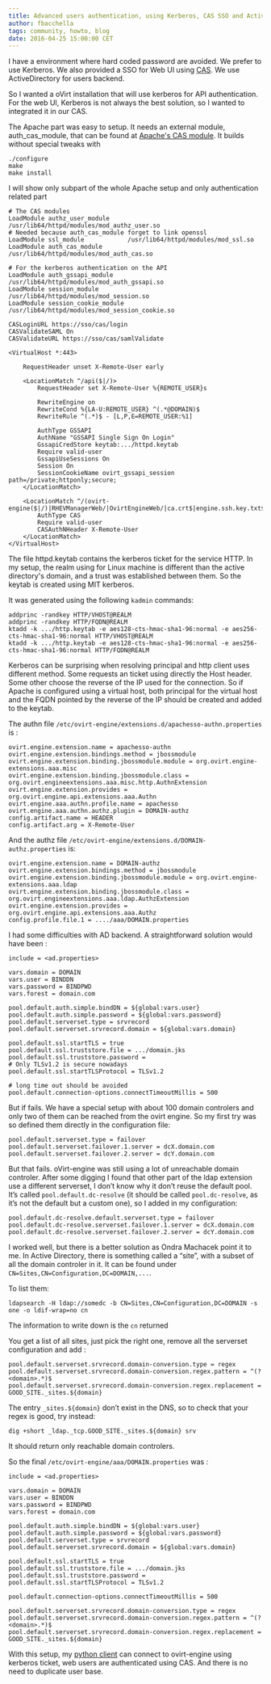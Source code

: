 ```yaml
---
title: Advanced users authentication, using Kerberos, CAS SSO and Active Directory
author: fbacchella
tags: community, howto, blog
date: 2016-04-25 15:00:00 CET
---
```

    
I have a environment where hard coded password are avoided. We prefer to use Kerberos. We also provided a SSO for Web UI using [CAS](http://jasig.github.io/cas/4.2.x/index.html). We use ActiveDirectory for users backend.

So I wanted a oVirt installation that will use kerberos for API authentication. For the web UI, Kerberos is not always the best solution, so I wanted to integrated it in our CAS.

The Apache part was easy to setup. It needs an external module, auth\_cas\_module, that can be found at [Apache's CAS module](https://wiki.jasig.org/display/CASC/mod_auth_cas). It builds without special tweaks with

    ./configure
    make
    make install

I will show only subpart of the whole Apache setup and only authentication related part

    # The CAS modules
    LoadModule authz_user_module      /usr/lib64/httpd/modules/mod_authz_user.so
    # Needed because auth_cas_module forget to link openssl
    LoadModule ssl_module            /usr/lib64/httpd/modules/mod_ssl.so
    LoadModule auth_cas_module       /usr/lib64/httpd/modules/mod_auth_cas.so

    # For the kerberos authentication on the API
    LoadModule auth_gssapi_module    /usr/lib64/httpd/modules/mod_auth_gssapi.so
    LoadModule session_module        /usr/lib64/httpd/modules/mod_session.so
    LoadModule session_cookie_module /usr/lib64/httpd/modules/mod_session_cookie.so

    CASLoginURL https://sso/cas/login
    CASValidateSAML On
    CASValidateURL https://sso/cas/samlValidate

    <VirtualHost *:443>
    
        RequestHeader unset X-Remote-User early
        
        <LocationMatch ^/api($|/)>
            RequestHeader set X-Remote-User %{REMOTE_USER}s

            RewriteEngine on
            RewriteCond %{LA-U:REMOTE_USER} ^(.*@DOMAIN)$
            RewriteRule ^(.*)$ - [L,P,E=REMOTE_USER:%1]

            AuthType GSSAPI
            AuthName "GSSAPI Single Sign On Login"
            GssapiCredStore keytab:.../httpd.keytab
            Require valid-user
            GssapiUseSessions On
            Session On
            SessionCookieName ovirt_gssapi_session path=/private;httponly;secure;
        </LocationMatch>
        
        <LocationMatch ^/(ovirt-engine($|/)|RHEVManagerWeb/|OvirtEngineWeb/|ca.crt$|engine.ssh.key.txt$|rhevm.ssh.key.txt$)>
            AuthType CAS
            Require valid-user
            CASAuthNHeader X-Remote-User
        </LocationMatch>
    </VirtualHost>

The file httpd.keytab contains the kerberos ticket for the service HTTP. In my setup, the realm using for Linux machine is different 
than the active directory's domain, and a trust was established between them. So the keytab is created using MIT kerberos.

It was generated using the following `kadmin` commands:

    addprinc -randkey HTTP/VHOST@REALM
    addprinc -randkey HTTP/FQDN@REALM
    ktadd -k .../http.keytab -e aes128-cts-hmac-sha1-96:normal -e aes256-cts-hmac-sha1-96:normal HTTP/VHOST@REALM
    ktadd -k .../http.keytab -e aes128-cts-hmac-sha1-96:normal -e aes256-cts-hmac-sha1-96:normal HTTP/FQDN@REALM

Kerberos can be surprising when resolving principal and http client uses different method. Some requests an ticket using directly the Host header. Some other choose the reverse of the IP used for the connection.
So if Apache is configured using a virtual host, both principal for the virtual host and the FQDN pointed by the reverse of the IP should be created and added to the keytab.

The authn file ``/etc/ovirt-engine/extensions.d/apachesso-authn.properties`` is :

    ovirt.engine.extension.name = apachesso-authn
    ovirt.engine.extension.bindings.method = jbossmodule
    ovirt.engine.extension.binding.jbossmodule.module = org.ovirt.engine-extensions.aaa.misc
    ovirt.engine.extension.binding.jbossmodule.class = org.ovirt.engineextensions.aaa.misc.http.AuthnExtension
    ovirt.engine.extension.provides = org.ovirt.engine.api.extensions.aaa.Authn
    ovirt.engine.aaa.authn.profile.name = apachesso
    ovirt.engine.aaa.authn.authz.plugin = DOMAIN-authz
    config.artifact.name = HEADER
    config.artifact.arg = X-Remote-User

And the authz file ``/etc/ovirt-engine/extensions.d/DOMAIN-authz.properties`` is:

    ovirt.engine.extension.name = DOMAIN-authz
    ovirt.engine.extension.bindings.method = jbossmodule
    ovirt.engine.extension.binding.jbossmodule.module = org.ovirt.engine-extensions.aaa.ldap
    ovirt.engine.extension.binding.jbossmodule.class = org.ovirt.engineextensions.aaa.ldap.AuthzExtension
    ovirt.engine.extension.provides = org.ovirt.engine.api.extensions.aaa.Authz
    config.profile.file.1 = ..../aaa/DOMAIN.properties

I had some difficulties with AD backend. A straightforward solution would have been :

    include = <ad.properties>

    vars.domain = DOMAIN
    vars.user = BINDDN
    vars.password = BINDPWD
    vars.forest = domain.com

    pool.default.auth.simple.bindDN = ${global:vars.user}
    pool.default.auth.simple.password = ${global:vars.password}
    pool.default.serverset.type = srvrecord
    pool.default.serverset.srvrecord.domain = ${global:vars.domain}

    pool.default.ssl.startTLS = true
    pool.default.ssl.truststore.file = .../domain.jks
    pool.default.ssl.truststore.password = 
    # Only TLSv1.2 is secure nowadays
    pool.default.ssl.startTLSProtocol = TLSv1.2

    # long time out should be avoided
    pool.default.connection-options.connectTimeoutMillis = 500

But if fails. We have a special setup with about 100 domain controlers and only two of them can be reached from the ovirt engine. So my first try was so defined them directly in the configuration file:

    pool.default.serverset.type = failover
    pool.default.serverset.failover.1.server = dcX.domain.com
    pool.default.serverset.failover.2.server = dcY.domain.com

But that fails. oVirt-engine was still using a lot of unreachable domain controler. After some digging I found that other part of the ldap extension use a different serverset, I don’t know why it don’t reuse the default pool. It’s called ``pool.default.dc-resolve`` (it should be called ``pool.dc-resolve``, as it’s not the default but a custom one), so I added in my configuration:

    pool.default.dc-resolve.default.serverset.type = failover
    pool.default.dc-resolve.serverset.failover.1.server = dcX.domain.com
    pool.default.dc-resolve.serverset.failover.2.server = dcY.domain.com

I worked well, but there is a better solution as Ondra Machacek point it to me. In Active Directory, there is something called a “site”, with a subset of all the domain controler in it. It can be found under ``CN=Sites,CN=Configuration,DC=DOMAIN,...``.

To list them:

    ldapsearch -H ldap://somedc -b CN=Sites,CN=Configuration,DC=DOMAIN -s one -o ldif-wrap=no cn
    
The information to write down is the `cn` returned

You get a list of all sites, just pick the right one, remove all the serverset configuration and add :

    pool.default.serverset.srvrecord.domain-conversion.type = regex
    pool.default.serverset.srvrecord.domain-conversion.regex.pattern = ^(?<domain>.*)$
    pool.default.serverset.srvrecord.domain-conversion.regex.replacement = GOOD_SITE._sites.${domain}

The entry ``_sites.${domain}`` don’t exist in the DNS, so to check that your regex is good, try instead:

    dig +short _ldap._tcp.GOOD_SITE._sites.${domain} srv

It should return only reachable domain controlers.

So the final ``/etc/ovirt-engine/aaa/DOMAIN.properties`` was :

    include = <ad.properties>

    vars.domain = DOMAIN
    vars.user = BINDDN
    vars.password = BINDPWD
    vars.forest = domain.com

    pool.default.auth.simple.bindDN = ${global:vars.user}
    pool.default.auth.simple.password = ${global:vars.password}
    pool.default.serverset.type = srvrecord
    pool.default.serverset.srvrecord.domain = ${global:vars.domain}

    pool.default.ssl.startTLS = true
    pool.default.ssl.truststore.file = .../domain.jks
    pool.default.ssl.truststore.password = 
    pool.default.ssl.startTLSProtocol = TLSv1.2

    pool.default.connection-options.connectTimeoutMillis = 500

    pool.default.serverset.srvrecord.domain-conversion.type = regex
    pool.default.serverset.srvrecord.domain-conversion.regex.pattern = ^(?<domain>.*)$
    pool.default.serverset.srvrecord.domain-conversion.regex.replacement = GOOD_SITE._sites.${domain}

With this setup, my [python client](https://github.com/fbacchella/ovirtcmd) can connect to ovirt-engine using kerberos ticket, web users are authenticated using CAS. And there is no need to duplicate user base.
